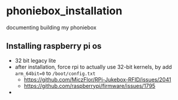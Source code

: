 # phoniebox_installation
documenting building my phoniebox


## Installing raspberry pi os
- 32 bit legacy lite
- after installation, force rpi to actually use 32-bit kernels, by add `arm_64bit=0` to `/boot/config.txt`
  - https://github.com/MiczFlor/RPi-Jukebox-RFID/issues/2041
  - https://github.com/raspberrypi/firmware/issues/1795
-  
